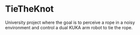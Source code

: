 # TieTheKnot
University project where the goal is to perceive a rope in a noisy environment and control a dual KUKA arm robot to tie the rope.
